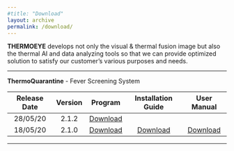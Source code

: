 ```yaml
---
#title: "Download"
layout: archive
permalink: /download/
---
```


<!-- {% include feature_row id="row" type="left" %}
**Lastest Version**  
ThermoQuarantine 2.1.0    <a href="https://docs.google.com/uc?export=download&id=1M86qxJPFL2PlJ8QW53Cnxh4HBAQpUZau" class="btn btn--primary">Download</a>  

**Document**  
User Manual <a href="https://docs.google.com/uc?export=download&id=19vuuUHIYM0-sjybeaGxIsERuLFu6H2_v" class="btn btn--primary">Download</a> -->

**THERMOEYE** develops not only the visual & thermal fusion image but also the thermal AI and data analyzing tools so that we can provide optimized solution to satisfy our customer’s various purposes and needs.

---

**ThermoQuarantine** - Fever Screening System

| Release Date | Version | Program | Installation Guide | User Manual |
|:---------:|:---------:|:---------:|:---------:|:---------:|
| 28/05/20 | 2.1.2 | <a href="https://docs.google.com/uc?export=download&id=161e6fGMbU17y-JJGgGe3Yx5ddjgZYfdC" class="btn btn--primary">Download</a> | |  |
| 18/05/20 | 2.1.0 | <a href="https://docs.google.com/uc?export=download&id=1M86qxJPFL2PlJ8QW53Cnxh4HBAQpUZau" class="btn btn--primary">Download</a> |<a href="https://docs.google.com/uc?export=download&id=1M86qxJPFL2PlJ8QW53Cnxh4HBAQpUZau" class="btn btn--primary">Download</a>  | <a href="https://docs.google.com/uc?export=download&id=1M86qxJPFL2PlJ8QW53Cnxh4HBAQpUZau" class="btn btn--primary">Download</a>  |

---
